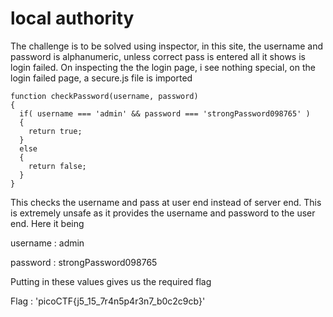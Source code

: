 # local authority
The challenge is to be solved using inspector, in this site, the username and password is alphanumeric, unless correct pass is entered all it shows is login failed.
On inspecting the the login page, i see nothing special, on the login failed page, a secure.js file is imported

```
function checkPassword(username, password)
{
  if( username === 'admin' && password === 'strongPassword098765' )
  {
    return true;
  }
  else
  {
    return false;
  }
}
```

This checks the username and pass at user end instead of server end. This is extremely unsafe as it provides the username and password to the user end. Here it being

username : admin

password : strongPassword098765

Putting in these values gives us the required flag

Flag : 'picoCTF{j5_15_7r4n5p4r3n7_b0c2c9cb}'
